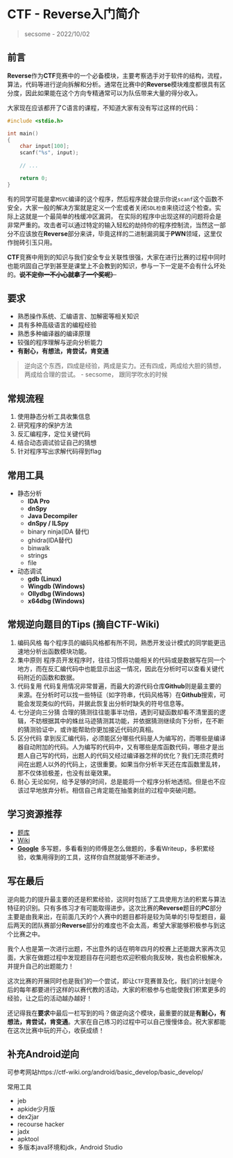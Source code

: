 # CTF - Reverse入门简介
> secsome - 2022/10/02

## 前言
**Reverse**作为**CTF**竞赛中的一个必备模块，主要考察选手对于软件的结构，流程，算法，代码等进行逆向拆解和分析。通常在比赛中的**Reverse**模块难度都很具有区分度，因此如果能在这个方向专精通常可以为队伍带来大量的得分收入。

大家现在应该都开了C语言的课程，不知道大家有没有写过这样的代码：
```c
#include <stdio.h>

int main()
{
	char input[100];
	scanf("%s", input);
	
	// ...

	return 0;
}
```

有的同学可能是拿`MSVC`编译的这个程序，然后程序就会提示你说`scanf`这个函数不安全，大家一般的解决方案就是定义一个宏或者关闭`SDL检查`来绕过这个检查。实际上这就是一个最简单的栈缓冲区漏洞， 在实际的程序中出现这样的问题将会是非常严重的。攻击者可以通过特定的输入轻松的劫持你的程序控制流，当然这一部分不应该放在**Reverse**部分来讲，毕竟这样的二进制漏洞属于**PWN**领域，这里仅作抛砖引玉只用。

**CTF**竞赛中用到的知识与我们安全专业关联性很强，大家在进行比赛的过程中同时也能巩固自己学到甚至是课堂上不会教到的知识，参与一下一定是不会有什么坏处的。~~**说不定你一不小心就拿了一个奖呢）**~~

## 要求
- 熟悉操作系统、汇编语言、加解密等相关知识
- 具有多种高级语言的编程经验
- 熟悉多种编译器的编译原理
- 较强的程序理解与逆向分析能力
- **有耐心，有想法，肯尝试，肯变通**

> 逆向这个东西，四成是经验，两成是实力。还有四成，两成给大胆的猜想，两成给合理的尝试。 - secsome， 跟同学吹水的时候

## 常规流程
1. 使用静态分析工具收集信息
2. 研究程序的保护方法
3. 反汇编程序，定位关键代码
4. 结合动态调试验证自己的猜想
5. 针对程序写出求解代码得到flag

## 常用工具
- 静态分析
  - **IDA Pro**
  - **dnSpy**
  - **Java Decompiler**
  - **dnSpy / ILSpy**
  - binary ninja(IDA 替代)
  - ghidra(IDA替代)
  - binwalk
  - strings
  - file
- 动态调试
  - **gdb (Linux)**
  - **Wingdb (Windows)**
  - **Ollydbg (Windows)**
  - **x64dbg (Windows)**

## 常规逆向题目的Tips (摘自CTF-Wiki)
1. 编码风格
每个程序员的编码风格都有所不同，熟悉开发设计模式的同学能更迅速地分析出函数模块功能。
2. 集中原则
程序员开发程序时，往往习惯将功能相关的代码或是数据写在同一个地方，而在反汇编代码中也能显示出这一情况，因此在分析时可以查看关键代码附近的函数和数据。
3. 代码复用
代码复用情况非常普遍，而最大的源代码仓库**Github**则是最主要的来源。在分析时可以找一些特征（如字符串，代码风格等）在**Github**搜索，可能会发现类似的代码，并据此恢复出分析时缺失的符号信息等。
4. 七分逆向三分猜
合理的猜测往往能事半功倍，遇到可疑函数却看不清里面的逻辑，不妨根据其中的蛛丝马迹猜测其功能，并依据猜测继续向下分析，在不断的猜测验证中，或许能帮助你更加接近代码的真相。
5. 区分代码
拿到反汇编代码，必须能区分哪些代码是人为编写的，而哪些是编译器自动附加的代码。人为编写的代码中，又有哪些是库函数代码，哪些才是出题人自己写的代码，出题人的代码又经过编译器怎样的优化？我们无须花费时间在出题人以外的代码上，这很重要。如果当你分析半天还在库函数里乱转，那不仅体验极差，也没有丝毫效果。
6. 耐心
无论如何，给予足够的时间，总是能将一个程序分析地透彻。但是也不应该过早地放弃分析。相信自己肯定能在抽茧剥丝的过程中突破问题。

## 学习资源推荐
- [题库](https://buuoj.cn/)
- [Wiki](https://ctf-wiki.org/reverse/introduction/)
- **[Google](https://www.google.com/)**
多写题，多看看别的师傅是怎么做题的，多看Writeup，多积累经验，收集用得到的工具，这样你自然就能够不断进步。

## 写在最后
逆向能力的提升最主要的还是积累经验，这同时包括了工具使用方法的积累与算法特征的识别。只有多练习才有可能取得进步。这次比赛的**Reverse**题目的**PC**部分主要是由我来出，在前面几天的个人赛中的题目都将是较为简单的引导型题目，最后两天的团队赛部分**Reverse**部分的难度也不会太高，希望大家能够积极参与到这个比赛之中。

我个人也是第一次进行出题，不出意外的话在明年四月的校赛上还能跟大家再次见面，大家在做题过程中发现题目存在问题也欢迎积极向我反映，我也会积极解决，并提升自己的出题能力！

这次比赛的开展同时也是我们的一个尝试，即让`CTF`竞赛普及化，我们的计划是今后的每年都要进行这样的以赛代教的活动，大家的积极参与也能使我们积累更多的经验，让之后的活动越办越好！

还记得我在**要求**中最后一栏写到的吗？做逆向这个模块，最重要的就是**有耐心，有想法，肯尝试，肯变通**。大家在自己练习的过程中可以自己慢慢体会。祝大家都能在这次比赛中玩的开心，收获成绩！

## 补充Android逆向
可参考网站https://ctf-wiki.org/android/basic_develop/basic_develop/

常用工具
- jeb
- apkide少月版
- dex2jar
- recourse hacker
- jadx
- apktool 
- 多版本java环境和jdk，Android Studio
